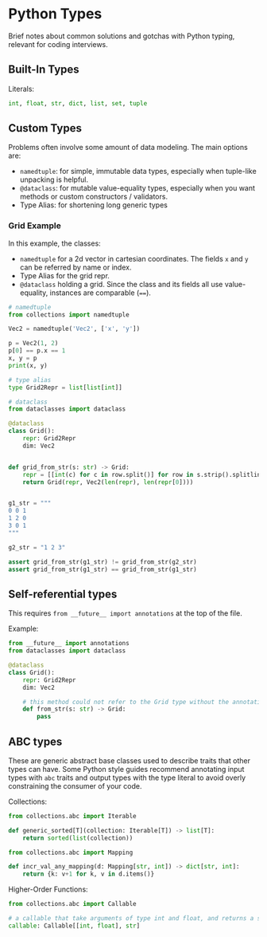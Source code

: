 # Python Types

Brief notes about common solutions and gotchas with Python typing, relevant for coding interviews.

## Built-In Types

Literals:

```python
int, float, str, dict, list, set, tuple
```

## Custom Types

Problems often involve some amount of data modeling. The main options are:

- `namedtuple`: for simple, immutable data types, especially when tuple-like unpacking is helpful.
- `@dataclass`: for mutable value-equality types, especially when you want methods or custom
  constructors / validators.
- Type Alias: for shortening long generic types

### Grid Example

In this example, the classes:

- `namedtuple` for a 2d vector in cartesian coordinates. The fields `x` and `y` can be referred
    by name or index.
- Type Alias for the grid repr.
- `@dataclass` holding a grid. Since the class and its fields all use value-equality, instances
    are comparable (`==`).

```python
# namedtuple
from collections import namedtuple

Vec2 = namedtuple('Vec2', ['x', 'y'])

p = Vec2(1, 2)
p[0] == p.x == 1
x, y = p
print(x, y)

# type alias
type Grid2Repr = list[list[int]]

# dataclass
from dataclasses import dataclass

@dataclass
class Grid():
    repr: Grid2Repr
    dim: Vec2


def grid_from_str(s: str) -> Grid:
    repr = [[int(c) for c in row.split()] for row in s.strip().splitlines()]
    return Grid(repr, Vec2(len(repr), len(repr[0])))


g1_str = """
0 0 1
1 2 0
3 0 1 
"""

g2_str = "1 2 3"

assert grid_from_str(g1_str) != grid_from_str(g2_str)
assert grid_from_str(g1_str) == grid_from_str(g1_str)
```

## Self-referential types

This requires `from __future__ import annotations` at the top of the file.

Example:

```python
from __future__ import annotations
from dataclasses import dataclass

@dataclass
class Grid():
    repr: Grid2Repr
    dim: Vec2

    # this method could not refer to the Grid type without the annotations import.
    def from_str(s: str) -> Grid:
        pass

```

## ABC types

These are generic abstract base classes used to describe traits that other types can have. Some
Python style guides recommend annotating input types with `abc` traits and output types with
the type literal to avoid overly constraining the consumer of your code.

Collections:

```python
from collections.abc import Iterable

def generic_sorted[T](collection: Iterable[T]) -> list[T]:
    return sorted(list(collection))

from collections.abc import Mapping

def incr_val_any_mapping(d: Mapping[str, int]) -> dict[str, int]:
    return {k: v+1 for k, v in d.items()}
```

Higher-Order Functions:

```python
from collections.abc import Callable

# a callable that take arguments of type int and float, and returns a string.
callable: Callable[[int, float], str]
```
